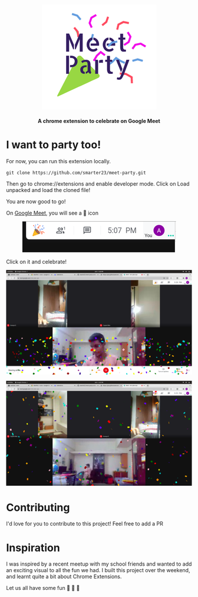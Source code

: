 <p align="center">
  <img src="/assets/iconf.png">
</p>

<h4 align="center">A chrome extension to celebrate on Google Meet</h4>

# I want to party too!

For now, you can run this extension locally. 

```
git clone https://github.com/smarter23/meet-party.git
```

Then go to chrome://extensions and enable developer mode.
Click on Load unpacked and load the cloned file!

You are now good to go!

On [Google Meet](https://meet.google.com/), you will see a  :tada:  icon

<p align="center">
  <img src="/assets/readme.png">
</p>

Click on it and celebrate!

<p align="center">
  <img width=800 src="/assets/preview2.png">
</p>
<p align="center">
  <img width=800 src="/assets/preview1.png">
</p>

# Contributing
I'd love for you to contribute to this project! Feel free to add a PR

# Inspiration 
I was inspired by a recent meetup with my school friends and wanted to add an exciting visual to all the fun we had.
I built this project over the weekend, and learnt quite a bit about Chrome Extensions.

Let us all have some fun :tada: :tada: :tada:



